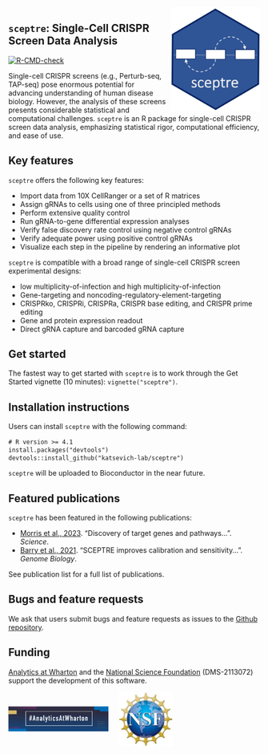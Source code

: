 
<!-- README.md is generated from README.Rmd. Please edit that file -->

<img src="man/figures/hex.jpg" align="right" width="180"/>

## `sceptre`: Single-Cell CRISPR Screen Data Analysis

[![R-CMD-check](https://github.com/Katsevich-Lab/sceptre/workflows/R-CMD-check/badge.svg)](https://github.com/Katsevich-Lab/sceptre/actions)

Single-cell CRISPR screens (e.g., Perturb-seq, TAP-seq) pose enormous
potential for advancing understanding of human disease biology. However,
the analysis of these screens presents considerable statistical and
computational challenges. `sceptre` is an R package for single-cell
CRISPR screen data analysis, emphasizing statistical rigor,
computational efficiency, and ease of use.

## Key features

`sceptre` offers the following key features:

- Import data from 10X CellRanger or a set of R matrices
- Assign gRNAs to cells using one of three principled methods
- Perform extensive quality control
- Run gRNA-to-gene differential expression analyses
- Verify false discovery rate control using negative control gRNAs
- Verify adequate power using positive control gRNAs
- Visualize each step in the pipeline by rendering an informative plot

`sceptre` is compatible with a broad range of single-cell CRISPR screen
experimental designs:

- low multiplicity-of-infection and high multiplicity-of-infection
- Gene-targeting and noncoding-regulatory-element-targeting
- CRISPRko, CRISPRi, CRISPRa, CRISPR base editing, and CRISPR prime
  editing
- Gene and protein expression readout
- Direct gRNA capture and barcoded gRNA capture

## Get started

The fastest way to get started with `sceptre` is to work through the Get
Started vignette (10 minutes): `vignette("sceptre")`.

## Installation instructions

Users can install `sceptre` with the following command:

    # R version >= 4.1
    install.packages("devtools")
    devtools::install_github("katsevich-lab/sceptre")

`sceptre` will be uploaded to Bioconductor in the near future.

## Featured publications

`sceptre` has been featured in the following publications:

- [Morris et al.,
  2023](https://www.science.org/doi/10.1126/science.adh7699). “Discovery
  of target genes and pathways…”. *Science*.
- [Barry et al.,
  2021](https://genomebiology.biomedcentral.com/articles/10.1186/s13059-021-02545-2).
  “SCEPTRE improves calibration and sensitivity…”. *Genome Biology*.

See publication list for a full list of publications.

## Bugs and feature requests

We ask that users submit bugs and feature requests as issues to the
[Github repository](https://github.com/Katsevich-Lab/sceptre/issues).

## Funding

[Analytics at Wharton](https://analytics.wharton.upenn.edu/) and the
[National Science Foundation](https://www.nsf.gov/) (DMS-2113072)
support the development of this software.

<img src="man/figures/wharton_analytics.png" align="center" width="200"/>
    <img src="man/figures/nsf.jpeg" align="center" width="109"/>
